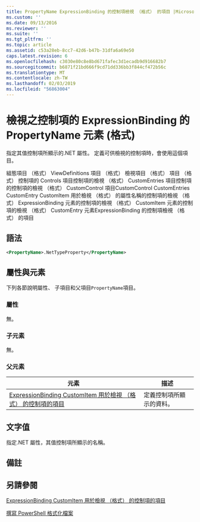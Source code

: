 ```yaml
---
title: PropertyName ExpressionBinding 的控制項檢視 （格式） 的項目 |Microsoft Docs
ms.custom: ''
ms.date: 09/13/2016
ms.reviewer: ''
ms.suite: ''
ms.tgt_pltfrm: ''
ms.topic: article
ms.assetid: c53a28eb-8cc7-42d6-b47b-31dfa6a69e50
caps.latest.revision: 6
ms.openlocfilehash: c3030e80c8e8bd671fafec3d1ecadb9d916682b7
ms.sourcegitcommit: b6871f21bd666f9cd71dd336bb3f844cf472b56c
ms.translationtype: MT
ms.contentlocale: zh-TW
ms.lasthandoff: 02/03/2019
ms.locfileid: "56863004"
---
```

# <a name="propertyname-element-for-expressionbinding-for-controls-for-view-format"></a>檢視之控制項的 ExpressionBinding 的 PropertyName 元素 (格式)

指定其值控制項所顯示的.NET 屬性。 定義可供檢視的控制項時，會使用這個項目。

組態項目 （格式） ViewDefinitions 項目 （格式） 檢視項目 （格式） 項目 （格式） 控制項的 Controls 項目控制項的檢視 （格式） CustomEntries 項目控制項的控制項的檢視 （格式） CustomControl 項目CustomControl CustomEntries CustomEntry CustomItem 用於檢視 （格式） 的屬性名稱的控制項的檢視 （格式） ExpressionBinding 元素的控制項的檢視 （格式） CustomItem 元素的控制項的檢視 （格式） CustomEntry 元素ExpressionBinding 的控制項檢視 （格式） 的項目

## <a name="syntax"></a>語法

```xml
<PropertyName>.NetTypeProperty</PropertyName>
```

## <a name="attributes-and-elements"></a>屬性與元素

下列各節說明屬性、 子項目和父項目`PropertyName`項目。

### <a name="attributes"></a>屬性

無。

### <a name="child-elements"></a>子元素

無。

### <a name="parent-elements"></a>父元素

|元素|描述|
|-------------|-----------------|
|[ExpressionBinding CustomItem 用於檢視 （格式） 的控制項的項目](./expressionbinding-element-for-customitem-for-controls-for-view-format.md)|定義控制項所顯示的資料。|

## <a name="text-value"></a>文字值

指定.NET 屬性，其值控制項所顯示的名稱。

## <a name="remarks"></a>備註

## <a name="see-also"></a>另請參閱

[ExpressionBinding CustomItem 用於檢視 （格式） 的控制項的項目](./expressionbinding-element-for-customitem-for-controls-for-view-format.md)

[撰寫 PowerShell 格式化檔案](./writing-a-powershell-formatting-file.md)
